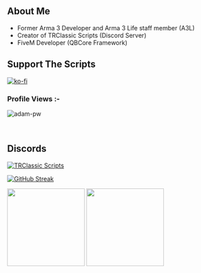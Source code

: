 ## About Me
  - Former Arma 3 Developer and Arma 3 Life staff member (A3L)
  - Creator of TRClassic Scripts (Discord Server)
  - FiveM Developer (QBCore Framework)
  
## Support The Scripts
[![ko-fi](https://imgur.com/RYJGTW7)](https://ko-fi.com/trclassic)
 <br>
<p align="right"> <h3>Profile Views :-</h3> <img src="https://komarev.com/ghpvc/?username=trclassic92&label=Profile%20views&color=c82107&style=flat"
    alt="adam-pw" /> 
  </p>
<br>

## Discords

[![TRClassic Scripts](https://discordapp.com/api/guilds/947322449270292480/widget.png?style=banner2)](https://discord.gg/zRCdhENsHG)

[![GitHub Streak](https://github-readme-streak-stats.herokuapp.com?user=trclassic92&theme=dark&date_format=M%20j%5B%2C%20Y%5D&fire=f20000&ring=f20000&currStreakLabel=f20000)](https://git.io/streak-stats)

<p align="left">
  <img height="180rem" src="https://github-readme-stats-eight-theta.vercel.app/api?username=trclassic92&layout=compact&show_icons=true&include_all_commits=true&hide_border=true&count_private=true&title_color=a40619&icon_color=a960ff&text_color=ffffff&bg_color=0c0b0c"/>
  <img height="180rem" src="https://github-readme-stats-eight-theta.vercel.app/api/top-langs/?username=trclassic92&langs_count=10&layout=compact&hide_border=true&title_color=a40619&icon_color=a960ff&text_color=ffffff&bg_color=0c0b0c"/>
</a>
</p>

